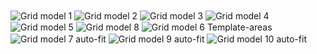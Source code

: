 <img align="center" src="https://i.imgur.com/ySWJDi9.png" alt="Grid model 1">
<img align="center" src="https://i.imgur.com/lGRClDY.png" alt="Grid model 2">
<img align="center" src="https://i.imgur.com/dFSD7am.png" alt="Grid model 3">
<img align="center" src="https://i.imgur.com/JEdt7ds.png" alt="Grid model 4">
<img align="center" src="https://i.imgur.com/cS06L8j.png" alt="Grid model 5">
<img align="center" src="https://i.imgur.com/9Xktby5.png" alt="Grid model 8">
<img align="center" src="https://i.imgur.com/yoEyxTq.png" alt="Grid model 6 Template-areas">
<img align="center" src="https://i.imgur.com/N2uelsi.png" alt="Grid model 7 auto-fit">
<img align="center" src="https://i.imgur.com/bZ8EEsI.png" alt="Grid model 9 auto-fit">
<img align="center" src="" alt="Grid model 10 auto-fit">

